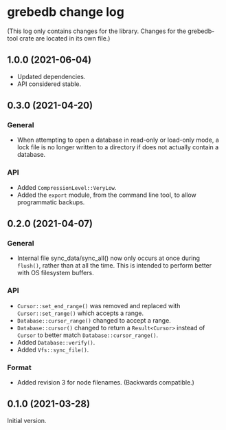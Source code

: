 # grebedb change log

(This log only contains changes for the library. Changes for the grebedb-tool crate are located in its own file.)

## 1.0.0 (2021-06-04)

* Updated dependencies.
* API considered stable.

## 0.3.0 (2021-04-20)

### General

* When attempting to open a database in read-only or load-only mode, a lock file is no longer written to a directory if does not actually contain a database.

### API

* Added `CompressionLevel::VeryLow`.
* Added the `export` module, from the command line tool, to allow programmatic backups.

## 0.2.0 (2021-04-07)

### General

* Internal file sync_data/sync_all() now only occurs at once during `flush()`, rather than at all the time. This is intended to perform better with OS filesystem buffers.

### API

* `Cursor::set_end_range()` was removed and replaced with `Cursor::set_range()` which accepts a range.
* `Database::cursor_range()` changed to accept a range.
* `Database::cursor()` changed to return a `Result<Cursor>` instead of `Cursor` to better match `Database::cursor_range()`.
* Added `Database::verify()`.
* Added `Vfs::sync_file()`.

### Format

* Added revision 3 for node filenames. (Backwards compatible.)

## 0.1.0 (2021-03-28)

Initial version.
